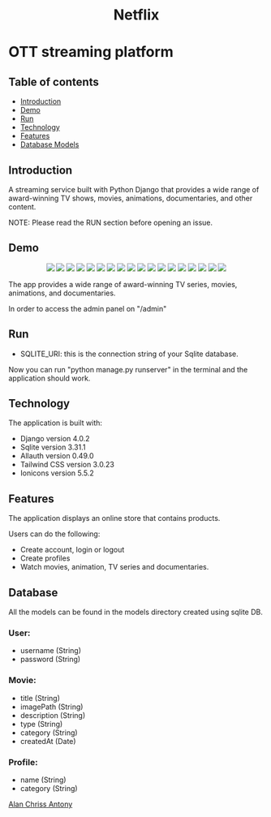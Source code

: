 <h1 align="center">Netflix<h1/>

# 	OTT streaming platform


## Table of contents

- [Introduction](#introduction)
- [Demo](#demo)
- [Run](#run)
- [Technology](#technology)
- [Features](#features)
- [Database Models](#database)

## Introduction

A streaming service built with Python Django that provides a wide range of award-winning TV shows, movies, animations, documentaries, and other content.


NOTE: Please read the RUN section before opening an issue.

## Demo

<p align="center">
<img src="https://imgur.com/fqpAj62.png"/>
<img src="https://imgur.com/qDyCbxT.png"/>
<img src="https://imgur.com/uyY2AUI.png"/>
<img src="https://imgur.com/blX9Tdh.png"/>
<img src="https://imgur.com/HZsTxnT.png"/>
<img src="https://imgur.com/Zzw7878.png"/>
<img src="https://imgur.com/4LnuNzz.png"/>
<img src="https://imgur.com/KJfJUdu.png"/>
<img src="https://imgur.com/ThCy4S6.png"/>
<img src="https://imgur.com/7wsAWZB.png"/>
<img src="https://imgur.com/Pu8Wet6.png"/>
<img src="https://imgur.com/CL5W2RP.png"/>
<img src="https://imgur.com/VeONxcy.png"/>
<img src="https://imgur.com/04vYrkl.png"/>
<img src="https://imgur.com/XBRNcC0.png"/>
<img src="https://imgur.com/GjmvkWs.png"/>
<img src="https://imgur.com/IXzkDJ1.png"/>
<img src="https://imgur.com/QoDs97B.png"/>
</p>


The app provides a wide range of award-winning TV series, movies, animations, and documentaries.

In order to access the admin panel on "/admin"

## Run


- SQLITE_URI: this is the connection string of your Sqlite database.

Now you can run "python manage.py runserver" in the terminal and the application should work.

## Technology

The application is built with:

- Django version 4.0.2
- Sqlite version 3.31.1
- Allauth version 0.49.0
- Tailwind CSS version 3.0.23  
- Ionicons version 5.5.2


## Features

The application displays an online store that contains products.

Users can do the following:

- Create account, login or logout
- Create profiles
- Watch movies, animation, TV series and documentaries.


## Database

All the models can be found in the models directory created using sqlite DB.

### User:

- username (String)
- password (String)


### Movie:

- title (String)
- imagePath (String)
- description (String)
- type (String)
- category (String)
- createdAt (Date)

  
### Profile:
  
- name (String)
- category (String)  
  
  

[Alan Chriss Antony](https://github.com/alanchrissantony)
